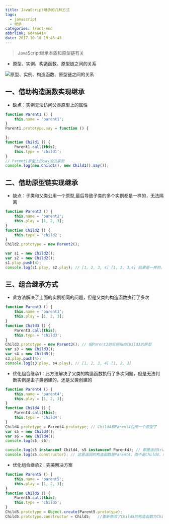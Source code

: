 ```yaml
---
title: JavaScript继承的几种方式
tags:
  - javascript
  - 继承
categories: front-end
abbrlink: 6d4a6414
date: 2017-10-18 19:46:43
---
```


> JavaScript继承本质和原型链有关

- 原型、实例、构造函数、原型链之间的关系

![原型、实例、构造函数、原型链之间的关系](http://upload-images.jianshu.io/upload_images/1480597-b00bcb5737bd34f4.png?imageMogr2/auto-orient/strip%7CimageView2/2/w/1240)

## 一、借助构造函数实现继承

- 缺点：实例无法访问父类原型上的属性

```js
function Parent1 () {
    this.name = 'parent1';
}
Parent1.prototype.say = function () {

};
function Child1 () {
    Parent1.call(this);
    this.type = 'child1';
}
// Parent1原型上的say没法拿到
console.log(new Child1(), new Child1().say());
```

## 二、借助原型链实现继承

- 缺点：子类和父类公用一个原型,最后导致子类的多个实例都是一样的，无法隔离

```js
function Parent2 () {
    this.name = 'parent2';
    this.play = [1, 2, 3];
}
function Child2 () {
    this.type = 'child2';
}
Child2.prototype = new Parent2();

var s1 = new Child2();
var s2 = new Child2();
s1.play.push(4);
console.log(s1.play, s2.play); // [1, 2, 3, 4] [1, 2, 3,4] 结果是一样的，说明两个实例无法隔离
```

## 三、组合继承方式

- 此方法解决了上面的实例相同的问题，但是父类的构造函数执行了多次

```js
function Parent3 () {
    this.name = 'parent3';
    this.play = [1, 2, 3];
}
function Child3 () {
    Parent3.call(this);
    this.type = 'child3';
}
Child3.prototype = new Parent3(); // 把Parent3的实例指向Child3的原型
var s3 = new Child3();
var s4 = new Child3();
s3.play.push(4);
console.log(s3.play, s4.play); // [1, 2, 3, 4] [1, 2, 3]
```
 
 - 优化组合继承1：此方法解决了父类的构造函数执行了多次问题，但是无法判断实例是由子类创建的，还是父类创建的

```js
function Parent4 () {
    this.name = 'parent4';
    this.play = [1, 2, 3];
}
function Child4 () {
    Parent4.call(this);
    this.type = 'child4';
}
Child4.prototype = Parent4.prototype; // Child4和Parent4公用一个原型了
var s5 = new Child4();
var s6 = new Child4();
console.log(s5, s6);

console.log(s5 instanceof Child4, s5 instanceof Parent4); // 都是返回true
console.log(s5.constructor); // 这里返回的构造函数是Parent4，而不是Child4，问题所在
``` 


- 优化组合继承2：完美解决方案

```js
function Parent5 () {
    this.name = 'parent5';
    this.play = [1, 2, 3];
}
function Child5 () {
    Parent5.call(this);
    this.type = 'child5';
}
Child5.prototype = Object.create(Parent5.prototype);
Child5.prototype.constructor = Child5;	 //重新修改了Child5的构造函数为Child5
```
 
 

      
